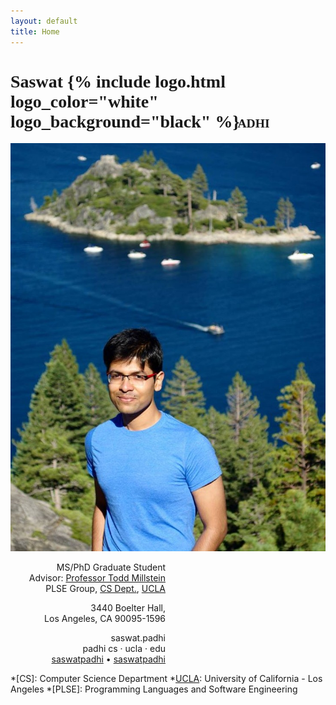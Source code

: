 ```yaml
---
layout: default
title: Home
---
```


<h1 style='font-family: Lora;'>
  <span>Saswat</span>
  {% include logo.html logo_color="white" logo_background="black" %}
  <span style="margin-left: -10px; font-size:0.7em;">ADHI</span>
</h1>

<div class="message">
  <img src='public/img/me.jpg'/>
  <div markdown="1" style='padding-right: 256px; text-align: right;'>

MS/PhD Graduate Student  
Advisor: [Professor Todd Millstein](Todd)  
PLSE Group, [CS Dept.](CS@UCLA), [UCLA]

3440 Boelter Hall,  
Los Angeles, CA 90095-1596

<i class="fa fa-skype"></i> saswat.padhi  
<i class="fa fa-envelope"></i> padhi <i class="fa fa-at"></i> cs &middot; ucla &middot; edu  
<i class="fa fa-github-alt"></i> [saswatpadhi](https://github.com/SaswatPadhi) &bull; <i class="fa fa-linkedin-square"></i> [saswatpadhi](https://www.linkedin.com/in/saswatpadhi)  

  </div>
  <div style="clear: both;"></div>
</div>






*[CS]:          Computer Science Department
*[UCLA]:        University of California - Los Angeles
*[PLSE]:        Programming Languages and Software Engineering


[Todd]:     http://web.cs.ucla.edu/~todd
[UCLA]:     http://ucla.edu
[CS@UCLA]:  http://cs.ucla.edu
